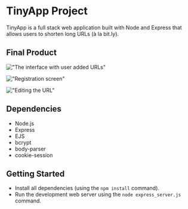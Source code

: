 # TinyApp Project

TinyApp is a full stack web application built with Node and Express that allows users to shorten long URLs (à la bit.ly).

## Final Product

!["The interface with user added URLs"](#)

!["Registration screen"](#)

!["Editing the URL"](#)

## Dependencies

- Node.js
- Express
- EJS
- bcrypt
- body-parser
- cookie-session

## Getting Started

- Install all dependencies (using the `npm install` command).
- Run the development web server using the `node express_server.js` command.